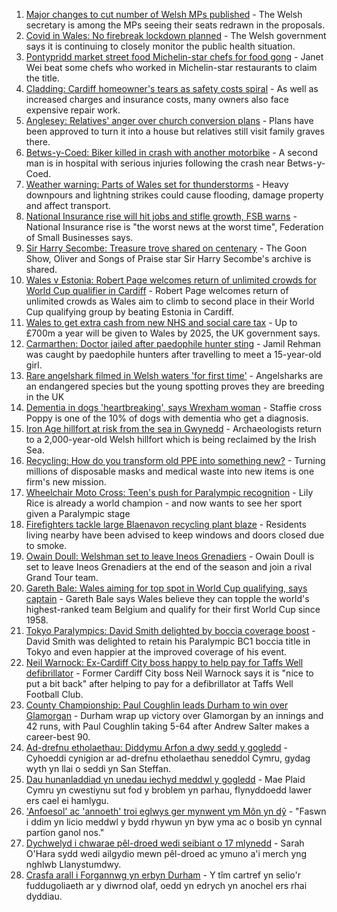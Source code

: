 1. [Major changes to cut number of Welsh MPs published](https://www.bbc.co.uk/news/uk-wales-politics-58476636?at_medium=RSS&at_campaign=KARANGA) - The Welsh secretary is among the MPs seeing their seats redrawn in the proposals.
2. [Covid in Wales: No firebreak lockdown planned](https://www.bbc.co.uk/news/uk-wales-58485192?at_medium=RSS&at_campaign=KARANGA) - The Welsh government says it is continuing to closely monitor the public health situation.
3. [Pontypridd market street food Michelin-star chefs for food gong](https://www.bbc.co.uk/news/uk-wales-58487867?at_medium=RSS&at_campaign=KARANGA) - Janet Wei beat some chefs who worked in Michelin-star restaurants to claim the title.
4. [Cladding: Cardiff homeowner's tears as safety costs spiral](https://www.bbc.co.uk/news/uk-wales-58477966?at_medium=RSS&at_campaign=KARANGA) - As well as increased charges and insurance costs, many owners also face expensive repair work.
5. [Anglesey: Relatives' anger over church conversion plans](https://www.bbc.co.uk/news/uk-wales-58477967?at_medium=RSS&at_campaign=KARANGA) - Plans have been approved to turn it into a house but relatives still visit family graves there.
6. [Betws-y-Coed: Biker killed in crash with another motorbike](https://www.bbc.co.uk/news/uk-wales-58487171?at_medium=RSS&at_campaign=KARANGA) - A second man is in hospital with serious injuries following the crash near Betws-y-Coed.
7. [Weather warning: Parts of Wales set for thunderstorms](https://www.bbc.co.uk/news/uk-wales-58487505?at_medium=RSS&at_campaign=KARANGA) - Heavy downpours and lightning strikes could cause flooding, damage property and affect transport.
8. [National Insurance rise will hit jobs and stifle growth, FSB warns](https://www.bbc.co.uk/news/uk-wales-58486061?at_medium=RSS&at_campaign=KARANGA) - National Insurance rise is "the worst news at the worst time", Federation of Small Businesses says.
9. [Sir Harry Secombe: Treasure trove shared on centenary](https://www.bbc.co.uk/news/uk-wales-58477968?at_medium=RSS&at_campaign=KARANGA) - The Goon Show, Oliver and Songs of Praise star Sir Harry Secombe's archive is shared.
10. [Wales v Estonia: Robert Page welcomes return of unlimited crowds for World Cup qualifier in Cardiff](https://www.bbc.co.uk/sport/football/58404781?at_medium=RSS&at_campaign=KARANGA) - Robert Page welcomes return of unlimited crowds as Wales aim to climb to second place in their World Cup qualifying group by beating Estonia in Cardiff.
11. [Wales to get extra cash from new NHS and social care tax](https://www.bbc.co.uk/news/uk-wales-politics-58474786?at_medium=RSS&at_campaign=KARANGA) - Up to £700m a year will be given to Wales by 2025, the UK government says.
12. [Carmarthen: Doctor jailed after paedophile hunter sting](https://www.bbc.co.uk/news/uk-wales-58472335?at_medium=RSS&at_campaign=KARANGA) - Jamil Rehman was caught by paedophile hunters after travelling to meet a 15-year-old girl.
13. [Rare angelshark filmed in Welsh waters 'for first time'](https://www.bbc.co.uk/news/uk-wales-58479544?at_medium=RSS&at_campaign=KARANGA) - Angelsharks are an endangered species but the young spotting proves they are breeding in the UK
14. [Dementia in dogs 'heartbreaking', says Wrexham woman](https://www.bbc.co.uk/news/uk-wales-58470012?at_medium=RSS&at_campaign=KARANGA) - Staffie cross Poppy is one of the 10% of dogs with dementia who get a diagnosis.
15. [Iron Age hillfort at risk from the sea in Gwynedd](https://www.bbc.co.uk/news/uk-wales-58479598?at_medium=RSS&at_campaign=KARANGA) - Archaeologists return to a 2,000-year-old Welsh hillfort which is being reclaimed by the Irish Sea.
16. [Recycling: How do you transform old PPE into something new?](https://www.bbc.co.uk/news/uk-wales-58453247?at_medium=RSS&at_campaign=KARANGA) - Turning millions of disposable masks and medical waste into new items is one firm's new mission.
17. [Wheelchair Moto Cross: Teen's push for Paralympic recognition](https://www.bbc.co.uk/news/uk-wales-58460956?at_medium=RSS&at_campaign=KARANGA) - Lily Rice is already a world champion - and now wants to see her sport given a Paralympic stage
18. [Firefighters tackle large Blaenavon recycling plant blaze](https://www.bbc.co.uk/news/uk-wales-58454122?at_medium=RSS&at_campaign=KARANGA) - Residents living nearby have been advised to keep windows and doors closed due to smoke.
19. [Owain Doull: Welshman set to leave Ineos Grenadiers](https://www.bbc.co.uk/sport/cycling/58484773?at_medium=RSS&at_campaign=KARANGA) - Owain Doull is set to leave Ineos Grenadiers at the end of the season and join a rival Grand Tour team.
20. [Gareth Bale: Wales aiming for top spot in World Cup qualifying, says captain](https://www.bbc.co.uk/sport/football/58474986?at_medium=RSS&at_campaign=KARANGA) - Gareth Bale says Wales believe they can topple the world's highest-ranked team Belgium and qualify for their first World Cup since 1958.
21. [Tokyo Paralympics: David Smith delighted by boccia coverage boost](https://www.bbc.co.uk/sport/av/disability-sport/58491057?at_medium=RSS&at_campaign=KARANGA) - David Smith was delighted to retain his Paralympic BC1 boccia title in Tokyo and even happier at the improved coverage of his event.
22. [Neil Warnock: Ex-Cardiff City boss happy to help pay for Taffs Well defibrillator](https://www.bbc.co.uk/sport/football/58490298?at_medium=RSS&at_campaign=KARANGA) - Former Cardiff City boss Neil Warnock says it is "nice to put a bit back" after helping to pay for a defibrillator at Taffs Well Football Club.
23. [County Championship: Paul Coughlin leads Durham to win over Glamorgan](https://www.bbc.co.uk/sport/cricket/58487976?at_medium=RSS&at_campaign=KARANGA) - Durham wrap up victory over Glamorgan by an innings and 42 runs, with Paul Coughlin taking 5-64 after Andrew Salter makes a career-best 90.
24. [Ad-drefnu etholaethau: Diddymu Arfon a dwy sedd y gogledd](https://www.bbc.co.uk/newyddion/58482306?at_medium=RSS&at_campaign=KARANGA) - Cyhoeddi cynigion ar ad-drefnu etholaethau seneddol Cymru, gydag wyth yn llai o seddi yn San Steffan.
25. [Dau hunanladdiad yn unedau iechyd meddwl y gogledd](https://www.bbc.co.uk/newyddion/58488757?at_medium=RSS&at_campaign=KARANGA) - Mae Plaid Cymru yn cwestiynu sut fod y broblem yn parhau, flynyddoedd lawer ers cael ei hamlygu.
26. ['Anfoesol' ac 'annoeth' troi eglwys ger mynwent ym Môn yn dŷ](https://www.bbc.co.uk/newyddion/58482206?at_medium=RSS&at_campaign=KARANGA) - "Faswn i ddim yn licio meddwl y bydd rhywun yn byw yma ac o bosib yn cynnal partïon ganol nos."
27. [Dychwelyd i chwarae pêl-droed wedi seibiant o 17 mlynedd](https://www.bbc.co.uk/newyddion/58465542?at_medium=RSS&at_campaign=KARANGA) - Sarah O'Hara sydd wedi ailgydio mewn pêl-droed ac ymuno a'i merch yng nghlwb Llanystumdwy.
28. [Crasfa arall i Forgannwg yn erbyn Durham](https://www.bbc.co.uk/newyddion/58488756?at_medium=RSS&at_campaign=KARANGA) - Y tîm cartref yn selio'r fuddugoliaeth ar y diwrnod olaf, oedd yn edrych yn anochel ers rhai dyddiau.
